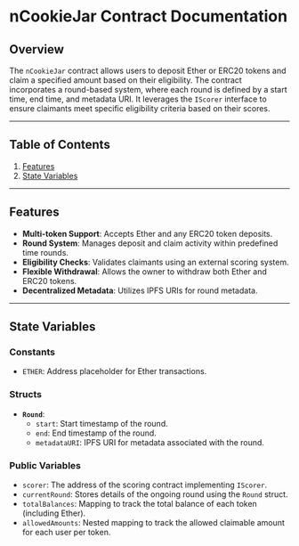 # nCookieJar Contract Documentation

## Overview

The `nCookieJar` contract allows users to deposit Ether or ERC20 tokens and claim a specified amount based on their eligibility. The contract incorporates a round-based system, where each round is defined by a start time, end time, and metadata URI. It leverages the `IScorer` interface to ensure claimants meet specific eligibility criteria based on their scores.

---

## Table of Contents
1. [Features](#features)
2. [State Variables](#state-variables)

---

## Features
- **Multi-token Support**: Accepts Ether and any ERC20 token deposits.
- **Round System**: Manages deposit and claim activity within predefined time rounds.
- **Eligibility Checks**: Validates claimants using an external scoring system.
- **Flexible Withdrawal**: Allows the owner to withdraw both Ether and ERC20 tokens.
- **Decentralized Metadata**: Utilizes IPFS URIs for round metadata.

---

## State Variables

### Constants
- `ETHER`: Address placeholder for Ether transactions.

### Structs
- **`Round`**:
  - `start`: Start timestamp of the round.
  - `end`: End timestamp of the round.
  - `metadataURI`: IPFS URI for metadata associated with the round.

### Public Variables
- `scorer`: The address of the scoring contract implementing `IScorer`.
- `currentRound`: Stores details of the ongoing round using the `Round` struct.
- `totalBalances`: Mapping to track the total balance of each token (including Ether).
- `allowedAmounts`: Nested mapping to track the allowed claimable amount for each user per token.
